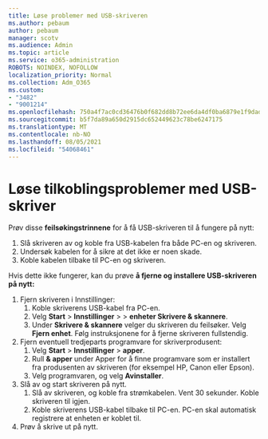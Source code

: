 ```yaml
---
title: Løse problemer med USB-skriveren
ms.author: pebaum
author: pebaum
manager: scotv
ms.audience: Admin
ms.topic: article
ms.service: o365-administration
ROBOTS: NOINDEX, NOFOLLOW
localization_priority: Normal
ms.collection: Adm_O365
ms.custom:
- "3482"
- "9001214"
ms.openlocfilehash: 750a4f7ac0cd36476b0f682dd8b72ee6da4df0ba6879e1f9dad32dbcea15053e
ms.sourcegitcommit: b5f7da89a650d2915dc652449623c78be6247175
ms.translationtype: MT
ms.contentlocale: nb-NO
ms.lasthandoff: 08/05/2021
ms.locfileid: "54068461"
---
```

# <a name="fix-usb-printer-connection-issues"></a>Løse tilkoblingsproblemer med USB-skriver

Prøv disse **feilsøkingstrinnene** for å få USB-skriveren til å fungere på nytt:

1. Slå skriveren av og koble fra USB-kabelen fra både PC-en og skriveren.
2. Undersøk kabelen for å sikre at det ikke er noen skade.
3. Koble kabelen tilbake til PC-en og skriveren.

Hvis dette ikke fungerer, kan du prøve **å fjerne og installere USB-skriveren på nytt:**

1. Fjern skriveren i Innstillinger:
    1. Koble skriverens USB-kabel fra PC-en.
    2. Velg **Start**  >  **Innstillinger**  >    >  **enheter Skrivere & skannere**.
    3. Under **Skrivere & skannere** velger du skriveren du feilsøker. Velg **Fjern enhet**. Følg instruksjonene for å fjerne skriveren fullstendig.
2. Fjern eventuell tredjeparts programvare for skriverprodusent:
    1. Velg **Start**  >  **Innstillinger**  >  **apper**.
    2. Rull **& apper** under Apper for å finne programvare som er installert fra produsenten av skriveren (for eksempel HP, Canon eller Epson).
    3. Velg programvaren, og velg **Avinstaller**.
3. Slå av og start skriveren på nytt.<br>
    1. Slå av skriveren, og koble fra strømkabelen. Vent 30 sekunder. Koble skriveren til igjen.
    2. Koble skriverens USB-kabel tilbake til PC-en. PC-en skal automatisk registrere at enheten er koblet til.
4. Prøv å skrive ut på nytt.